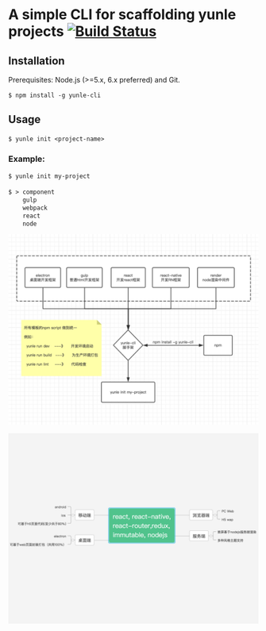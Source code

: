 # A simple CLI for scaffolding yunle projects [![Build Status](https://travis-ci.org/hexiao-o/yunle-cli.svg?branch=master)](https://travis-ci.org/hexiao-o/yunle-cli)

## Installation

Prerequisites: Node.js (>=5.x, 6.x preferred) and Git.

```
$ npm install -g yunle-cli
```

## Usage

```
$ yunle init <project-name>

```

### Example:

```
$ yunle init my-project

$ > component
    gulp
    webpack
    react
    node
```

![开发架构](docs/images/1.jpg)

![开发理想](docs/images/2.jpg)
